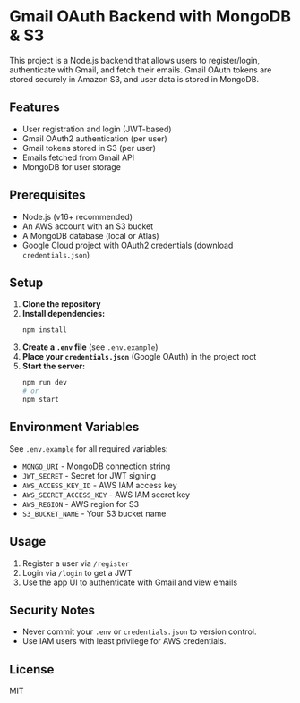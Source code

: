 # Gmail OAuth Backend with MongoDB & S3

This project is a Node.js backend that allows users to register/login, authenticate with Gmail, and fetch their emails. Gmail OAuth tokens are stored securely in Amazon S3, and user data is stored in MongoDB.

## Features
- User registration and login (JWT-based)
- Gmail OAuth2 authentication (per user)
- Gmail tokens stored in S3 (per user)
- Emails fetched from Gmail API
- MongoDB for user storage

## Prerequisites
- Node.js (v16+ recommended)
- An AWS account with an S3 bucket
- A MongoDB database (local or Atlas)
- Google Cloud project with OAuth2 credentials (download `credentials.json`)

## Setup

1. **Clone the repository**
2. **Install dependencies:**
   ```sh
   npm install
   ```
3. **Create a `.env` file** (see `.env.example`)
4. **Place your `credentials.json`** (Google OAuth) in the project root
5. **Start the server:**
   ```sh
   npm run dev
   # or
   npm start
   ```

## Environment Variables
See `.env.example` for all required variables:
- `MONGO_URI` - MongoDB connection string
- `JWT_SECRET` - Secret for JWT signing
- `AWS_ACCESS_KEY_ID` - AWS IAM access key
- `AWS_SECRET_ACCESS_KEY` - AWS IAM secret key
- `AWS_REGION` - AWS region for S3
- `S3_BUCKET_NAME` - Your S3 bucket name

## Usage
1. Register a user via `/register`
2. Login via `/login` to get a JWT
3. Use the app UI to authenticate with Gmail and view emails

## Security Notes
- Never commit your `.env` or `credentials.json` to version control.
- Use IAM users with least privilege for AWS credentials.

## License
MIT 